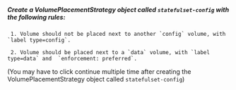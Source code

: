 </br>

##### Create a VolumePlacementStrategy object called `statefulset-config` with the following rules:


     1. Volume should not be placed next to another `config` volume, with `label type=config`.

     2. Volume should be placed next to a `data` volume, with `label type=data` and  `enforcement: preferred`.


(You may have to click continue multiple time after creating the VolumePlacementStrategy object called `statefulset-config`)
